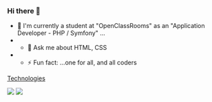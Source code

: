 ### Hi there 👋

- 🌱 I'm currently a student at "OpenClassRooms" as an "Application Developer - PHP / Symfony" ...
- - 💬 Ask me about HTML, CSS
- - ⚡ Fun fact: ...one for all, and all coders 

[Technologies](#technologies)

![](https://github-readme-stats.vercel.app/api/top-langs/?username=mecbil&theme=radical&hide_langs_below=8)
![](https://github-readme-stats.vercel.app/api?username=mecbil&show_icons=true&theme=radical&count_private=true)

<!--
**mecbil/MECBIL** is a ✨ _special_ ✨ repository because its `README.md` (this file) appears on your GitHub profile.

Here are some ideas to get you started:

- 🔭 I’m currently working on ...
- 🌱 I’m currently learning ...
- 👯 I’m looking to collaborate on ...
- 🤔 I’m looking for help with ...
- 💬 Ask me about ...
- 📫 How to reach me: ...
- 😄 Pronouns: ...
- ⚡ Fun fact: ...
-->

